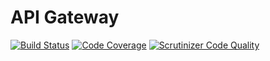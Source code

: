 # API Gateway

[![Build Status](https://travis-ci.com/pascal08/container.svg?branch=master)](https://travis-ci.com/pascal08/container)
[![Code Coverage](https://scrutinizer-ci.com/g/pascal08/container/badges/coverage.png?b=master)](https://scrutinizer-ci.com/g/pascal08/container/?branch=master)
[![Scrutinizer Code Quality](https://scrutinizer-ci.com/g/pascal08/container/badges/quality-score.png?b=master)](https://scrutinizer-ci.com/g/pascal08/container/?branch=master)